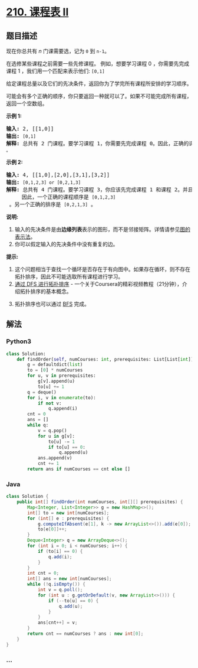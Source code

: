 # [210. 课程表 II](https://leetcode-cn.com/problems/course-schedule-ii)



## 题目描述

<!-- 这里写题目描述 -->

<p>现在你总共有 <em>n</em> 门课需要选，记为&nbsp;<code>0</code>&nbsp;到&nbsp;<code>n-1</code>。</p>

<p>在选修某些课程之前需要一些先修课程。&nbsp;例如，想要学习课程 0 ，你需要先完成课程&nbsp;1 ，我们用一个匹配来表示他们: <code>[0,1]</code></p>

<p>给定课程总量以及它们的先决条件，返回你为了学完所有课程所安排的学习顺序。</p>

<p>可能会有多个正确的顺序，你只要返回一种就可以了。如果不可能完成所有课程，返回一个空数组。</p>

<p><strong>示例&nbsp;1:</strong></p>

<pre><strong>输入:</strong> 2, [[1,0]] 
<strong>输出: </strong><code>[0,1]</code>
<strong>解释:</strong>&nbsp;总共有 2 门课程。要学习课程 1，你需要先完成课程 0。因此，正确的课程顺序为 <code>[0,1] 。</code></pre>

<p><strong>示例&nbsp;2:</strong></p>

<pre><strong>输入:</strong> 4, [[1,0],[2,0],[3,1],[3,2]]
<strong>输出: </strong><code>[0,1,2,3] or [0,2,1,3]</code>
<strong>解释:</strong>&nbsp;总共有 4 门课程。要学习课程 3，你应该先完成课程 1 和课程 2。并且课程 1 和课程 2 都应该排在课程 0 之后。
&nbsp;    因此，一个正确的课程顺序是&nbsp;<code>[0,1,2,3]</code> 。另一个正确的排序是&nbsp;<code>[0,2,1,3]</code> 。
</pre>

<p><strong>说明:</strong></p>

<ol>
	<li>输入的先决条件是由<strong>边缘列表</strong>表示的图形，而不是邻接矩阵。详情请参见<a href="http://blog.csdn.net/woaidapaopao/article/details/51732947" target="_blank">图的表示法</a>。</li>
	<li>你可以假定输入的先决条件中没有重复的边。</li>
</ol>

<p><strong>提示:</strong></p>

<ol>
	<li>这个问题相当于查找一个循环是否存在于有向图中。如果存在循环，则不存在拓扑排序，因此不可能选取所有课程进行学习。</li>
	<li><a href="https://www.coursera.org/specializations/algorithms" target="_blank">通过 DFS 进行拓扑排序</a> - 一个关于Coursera的精彩视频教程（21分钟），介绍拓扑排序的基本概念。</li>
	<li>
	<p>拓扑排序也可以通过&nbsp;<a href="https://baike.baidu.com/item/%E5%AE%BD%E5%BA%A6%E4%BC%98%E5%85%88%E6%90%9C%E7%B4%A2/5224802?fr=aladdin&amp;fromid=2148012&amp;fromtitle=%E5%B9%BF%E5%BA%A6%E4%BC%98%E5%85%88%E6%90%9C%E7%B4%A2" target="_blank">BFS</a>&nbsp;完成。</p>
	</li>
</ol>


## 解法

<!-- 这里可写通用的实现逻辑 -->

<!-- tabs:start -->

### **Python3**

<!-- 这里可写当前语言的特殊实现逻辑 -->

```python
class Solution:
    def findOrder(self, numCourses: int, prerequisites: List[List[int]]) -> List[int]:
        g = defaultdict(list)
        to = [0] * numCourses
        for u, v in prerequisites:
            g[v].append(u)
            to[u] += 1
        q = deque()
        for i, v in enumerate(to):
            if not v:
                q.append(i)
        cnt = 0
        ans = []
        while q:
            v = q.pop()
            for u in g[v]:
                to[u] -= 1
                if to[u] == 0:
                    q.append(u)
            ans.append(v)
            cnt += 1
        return ans if numCourses == cnt else []

```

### **Java**

<!-- 这里可写当前语言的特殊实现逻辑 -->

```java
class Solution {
    public int[] findOrder(int numCourses, int[][] prerequisites) {
        Map<Integer, List<Integer>> g = new HashMap<>();
        int[] to = new int[numCourses];
        for (int[] e : prerequisites) {
            g.computeIfAbsent(e[1], k -> new ArrayList<>()).add(e[0]);
            to[e[0]]++;
        }
        Deque<Integer> q = new ArrayDeque<>();
        for (int i = 0; i < numCourses; i++) {
            if (to[i] == 0) {
                q.add(i);
            }
        }
        int cnt = 0;
        int[] ans = new int[numCourses];
        while (!q.isEmpty()) {
            int v = q.poll();
            for (int u : g.getOrDefault(v, new ArrayList<>())) {
                if (--to[u] == 0) {
                    q.add(u);
                }
            }
            ans[cnt++] = v;
        }
        return cnt == numCourses ? ans : new int[0];
    }
}
```

### **...**

```

```

<!-- tabs:end -->
